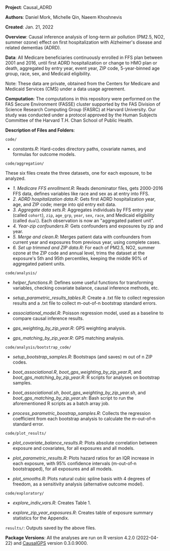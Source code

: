 **Project**: Causal_ADRD

**Authors**: Daniel Mork, Michelle Qin, Naeem Khoshnevis

**Created**: Jan. 21, 2022

**Overview**: Causal inference analysis of long-term air pollution (PM2.5, NO2, summer ozone) effect on first hospitalization with Alzheimer's disease and related dementias (ADRD).

**Data**: All Medicare beneficiaries continuously enrolled in FFS plan between 2001 and 2016, until first ADRD hospitalization or change to HMO plan or death, aggregated by entry year, event year, ZIP code, 5-year-binned age group, race, sex, and Medicaid eligibility.

Note: These data are private, obtained from the Centers for Medicare and Medicaid Services (CMS) under a data usage agreement.

**Computation**: The computations in this repository were performed on the FAS Secure Environment (FASSE) cluster supported by the FAS Division of Science Research Computing Group (FASRC) at Harvard University. Our study was conducted under a protocol approved by the Human Subjects Committee of the Harvard T.H. Chan School of Public Health.

**Description of Files and Folders**: 

`code/`

  - *constants.R*: Hard-codes directory paths, covariate names, and formulas for outcome models.

`code/aggregation/`   

These six files create the three datasets, one for each exposure, to be analyzed.   

  - *1. Medicare FFS enrollment.R*: Reads denominator files, gets 2000-2016 FFS data, defines variables like race and sex as at entry into FFS.
  - *2. ADRD hospitalization data.R*: Gets first ADRD hospitalization year, age, and ZIP code; merge into qid entry exit data.
  - *3. Aggregate data sets.R*: Aggregates individuals by FFS entry year (called `cohort`), `zip`, `age_grp`, `year`, `sex`, `race`, and Medicaid eligibility (called `dual`). Each observation is now an "aggregated patient unit".
  - *4. Year-zip confounders.R:* Gets confounders and exposures by zip and year.
  - *5. Merge and clean.R*: Merges patient data with confounders from current year and exposures from previous year, using complete cases.
  - *6. Set up trimmed and ZIP data.R*: For each of PM2.5, NO2, summer ozone at the ZIP code and annual level, trims the dataset at the exposure's 5th and 95th percentiles, keeping the middle 90\% of aggregated patient units.
    
`code/analysis/`
  
  - *helper_functions.R*: Defines some useful functions for transforming variables, checking covariate balance, causal inference methods, etc.
  
  - *setup_parametric_results_tables.R*: Create a .txt file to collect regression results and a .txt file to collect m-out-of-n bootstrap standard errors.
  
  - *associational_model.R*: Poisson regression model, used as a baseline to compare causal inference results.
  
  - *gps_weighting_by_zip_year.R*: GPS weighting analysis.
  
  - *gps_matching_by_zip_year.R*: GPS matching analysis.
  
`code/analysis/bootstrap_code/`
  
  - *setup_bootstrap_samples.R*: Bootstraps (and saves) m out of n ZIP codes.
  
  - *boot_associational.R*, *boot_gps_weighting_by_zip_year.R*, and *boot_gps_matching_by_zip_year.R*: R scripts for analyses on bootstrap samples.
  
  - *boot_associational.sh*, *boot_gps_weighting_by_zip_year.sh*, and *boot_gps_matching_by_zip_year.sh*: Bash script to run the aforementioned R scripts as a batch array job.
  
  - *process_parametric_boostrap_samples.R*: Collects the regression coefficient from each bootstrap analysis to calculate the m-out-of-n standard error.
  
`code/plot_results/`

  - *plot_covariate_balance_results.R*: Plots absolute correlation between exposure and covariates, for all exposures and all models.
    
  - *plot_parametric_results.R*: Plots hazard ratios for an IQR increase in each exposure, with 95% confidence intervals (m-out-of-n bootstrapped), for all exposures and all models.
  
  - *plot_smooths.R*: Plots natural cubic spline basis with 4 degrees of freedom, as a sensitivity analysis (alternative outcome model).
  
`code/exploratory/`

  - *explore_indiv_vars.R*: Creates Table 1.
    
  - *explore_zip_year_exposures.R*: Creates table of exposure summary statistics for the Appendix.

`results/`: Outputs saved by the above files.


**Package Versions**: All the analyses are run on R version 4.2.0 (2022-04-22) and [CausalGPS](https://github.com/cran/CausalGPS) version 0.3.0.9000.
